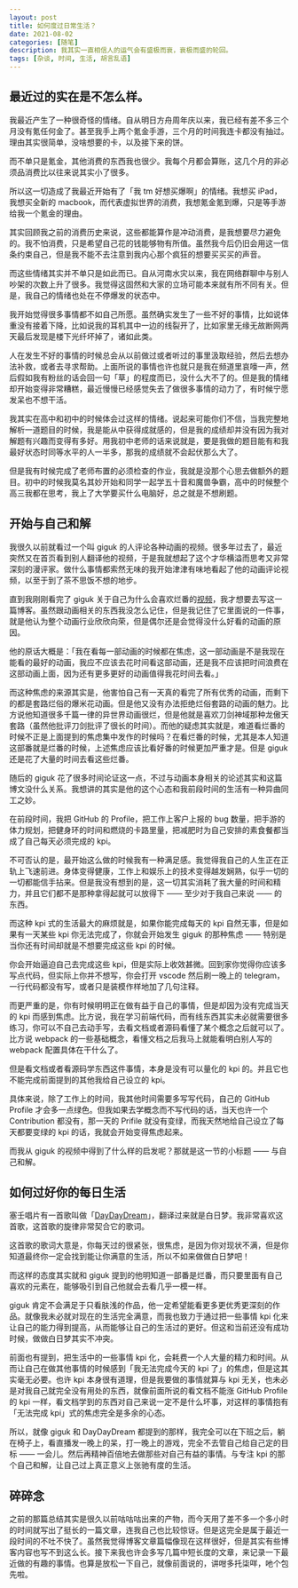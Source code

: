```yaml
---
layout: post
title: 如何度过日常生活？
date: 2021-08-02
categories: [随笔]
description: 我其实一直相信人的运气会有盛极而衰，衰极而盛的轮回。
tags: [杂谈, 时间, 生活, 胡言乱语]
---
```


## 最近过的实在是不怎么样。

我最近产生了一种很奇怪的情绪。自从明日方舟周年庆以来，我已经有差不多三个月没有氪任何金了。甚至我手上两个氪金手游，三个月的时间我连卡都没有抽过。理由其实很简单，没啥想要的卡，以及接下来的饼。

而不单只是氪金，其他消费的东西我也很少。我每个月都会算账，这几个月的非必须品消费比以往来说其实小了很多。

所以这一切造成了我最近开始有了「我 tm 好想买爆啊」的情绪。我想买 iPad，我想买全新的 macbook，而代表虚拟世界的消费，我想氪金氪到爆，只是等手游给我一个氪金的理由。

其实回顾我之前的消费历史来说，这些都能算作是冲动消费，是我想要尽力避免的。我不怕消费，只是希望自己花的钱能够物有所值。虽然我今后仍旧会用这一信条约束自己，但是我不能不去注意到我内心那个疯狂的想要买买买的声音。

而这些情绪其实并不单只是如此而已。自从河南水灾以来，我在网络群聊中与别人吵架的次数上升了很多。我觉得这固然和大家的立场可能本来就有所不同有关。但是，我自己的情绪也处在不停爆发的状态中。

我开始觉得很多事情都不如自己所愿。虽然确实发生了一些不好的事情，比如说体重没有接着下降，比如说我的耳机其中一边的线裂开了，比如家里无缘无故断网两天最后发现是楼下光纤坏掉了，诸如此类。

人在发生不好的事情的时候总会从以前做过或者听过的事里汲取经验，然后去想办法补救，或者去寻求帮助。上面所说的事情也许也就只是我在频道里哀嚎一声，然后假如我有粉丝的话会回一句「草」的程度而已，没什么大不了的。但是我的情绪却开始变得非常糟糕，最近慢慢已经感觉失去了做很多事情的动力了，有时候宁愿发呆也不想干活。

我其实在高中和初中的时候体会过这样的情绪。说起来可能你们不信，当我完整地解析一道题目的时候，我是能从中获得成就感的，但是我的成绩却并没有因为我对解题有兴趣而变得有多好。用我初中老师的话来说就是，要是我做的题目能有和我最好状态时同等水平的人一半多，那我的成绩就不会起伏那么大了。

但是我有时候完成了老师布置的必须检查的作业，我就是没那个心思去做额外的题目。初中的时候我莫名其妙开始和同学一起学五十音和魔兽争霸，高中的时候整个高三我都在思考，我上了大学要买什么电脑好，总之就是不想刷题。

## 开始与自己和解

我很久以前就看过一个叫 giguk 的人评论各种动画的视频。很多年过去了，最近突然又在首页看到别人翻译他的视频，于是我就想起了这个才华横溢而思考又非常深刻的漫评家。做什么事情都索然无味的我开始津津有味地看起了他的动画评论视频，以至于到了茶不思饭不想的地步。

直到我刚刚看完了 giguk 关于自己为什么会喜欢烂番的[视频](https://www.bilibili.com/video/BV1xJ411t7ui)，我才想要去写这一篇博客。虽然跟动画相关的东西我没怎么记住，但是我记住了它里面说的一件事，就是他认为整个动画行业欣欣向荣，但是偶尔还是会觉得没什么好看的动画的原因。

他的原话大概是：「我在看每一部动画的时候都在焦虑，这一部动画是不是我现在能看的最好的动画，我应不应该去花时间看这部动画，还是我不应该把时间浪费在这部动画上面，因为还有更多更好的动画值得我花时间去看。」

而这种焦虑的来源其实是，他害怕自己有一天真的看完了所有优秀的动画，而剩下的都是套路烂俗的爆米花动画。但是他又没有办法拒绝烂俗套路的动画的魅力。比方说他知道很多千篇一律的异世界动画很烂，但是他就是喜欢刀剑神域那种龙傲天套路（虽然他批评刀剑批评了很长的时间）。而他的疑虑其实就是，难道看烂番的时候不正是上面提到的焦虑集中发作的时候吗？在看烂番的时候，尤其是本人知道这部番就是烂番的时候，上述焦虑应该比看好番的时候更加严重才是。但是 giguk 还是花了大量的时间去看这些烂番。

随后的 giguk 花了很多时间论证这一点，不过与动画本身相关的论述其实和这篇博文没什么关系。我想讲的其实是他的这个心态和我前段时间的生活有一种异曲同工之妙。

在前段时间，我把 GitHub 的 Profile，把工作上客户上报的 bug 数量，把手游的体力规划，把健身环的时间和燃烧的卡路里量，把减肥时为自己安排的素食餐都当成了自己每天必须完成的 kpi。

不可否认的是，最开始这么做的时候我有一种满足感。我觉得我自己的人生正在正轨上飞速前进。身体变得健康，工作上和娱乐上的技术变得越发娴熟，似乎一切的一切都能信手拈来。但是我没有想到的是，这一切其实消耗了我大量的时间和精力，并且它们都不是那种拿得起就可以放得下 —— 至少对于我自己来说 —— 的东西。

而这种 kpi 式的生活最大的麻烦就是，如果你能完成每天的 kpi 自然无事，但是如果有一天某些 kpi 你无法完成了，你就会开始发生 giguk 的那种焦虑 —— 特别是当你还有时间却就是不想要完成这些 kpi 的时候。

你会开始逼迫自己去完成这些 kpi，但是实际上收效甚微。回到家你觉得你应该多写点代码，但实际上你并不想写，你会打开 vscode 然后刷一晚上的 telegram，一行代码都没有写，或者只是装模作样地加了几句注释。

而更严重的是，你有时候明明正在做有益于自己的事情，但是却因为没有完成当天的 kpi 而感到焦虑。比方说，我在学习前端代码，而有线东西其实未必就需要很多练习，你可以不自己去动手写，去看文档或者源码看懂了某个概念之后就可以了。比方说 webpack 的一些基础概念，看懂文档之后我马上就能看明白别人写的 webpack 配置具体在干什么了。

但是看文档或者看源码学东西这件事情，本身是没有可以量化的 kpi 的。并且它也不能完成前面提到的其他我给自己设立的 kpi。

具体来说，除了工作上的时间，我其他时间需要多写写代码，自己的 GitHub Profile 才会多一点绿色。但我如果去学概念而不写代码的话，当天也许一个 Contribution 都没有，那一天的 Prifile 就没有变绿，而我天然地给自己设立了每天都要变绿的 kpi 的话，我就会开始变得焦虑起来。

而我从 giguk 的视频中得到了什么样的启发呢？那就是这一节的小标题 —— 与自己和解。

## 如何过好你的每日生活

塞壬唱片有一首歌叫做「[DayDayDream](https://monster-siren.hypergryph.com/music/953928)」，翻译过来就是白日梦。我非常喜欢这首歌，这首歌的旋律非常契合它的歌词。

这首歌的歌词大意是，你每天过的很紧张，很焦虑，是因为你对现状不满，但是你知道最终你一定会找到能让你满意的生活，所以不如来做做白日梦吧！

而这样的态度其实就和 giguk 提到的他明知道一部番是烂番，而只要里面有自己喜欢的元素在，能够吸引到自己他就会去看几乎一模一样。

giguk 肯定不会满足于只看肤浅的作品，他一定希望能看更多更优秀更深刻的作品。就像我未必就对现在的生活完全满意，而我也致力于通过把一些事情 kpi 化来让自己的能力得到提高，从而能够让自己的生活过的更好。但这和当前还没有成功时候，做做白日梦其实不冲突。

前面也有提到，把生活中的一些事情 kpi 化，会耗费一个人大量的精力和时间。从而让自己在做其他事情的时候感到「我无法完成今天的 kpi 了」的焦虑，但是这其实毫无必要。也许 kpi 本身很有道理，但是我要做的事情就算与 kpi 无关，也未必是对我自己就完全没有用处的东西，就像前面所说的看文档不能涨 GitHub Profile 的 kpi 一样，看文档学到的东西对自己来说一定不是什么坏事，对这样的事情抱有「无法完成 kpi」式的焦虑完全是多余的心态。

所以，就像 giguk 和 DayDayDream 都提到的那样，我完全可以在下班之后，躺在椅子上，看直播发一晚上的呆，打一晚上的游戏，完全不去管自己给自己定的目标 —— 一会儿。然后再精神百倍地去做那些对自己有益的事情。与专注 kpi 的那个自己和解，让自己过上真正意义上张驰有度的生活。

## 碎碎念

之前的那篇总结其实是很久以前咕咕咕出来的产物，而今天用了差不多一个多小时的时间就写出了挺长的一篇文章，连我自己也比较惊讶。但是这完全是属于最近一段时间的不吐不快了。虽然我觉得博客文章篇幅像现在这样很好，但是其实有些博客内容也写不到这么长。接下来我也许会多写几篇中短长度的文章，来记录一下最近做的有趣的事情。也算是放松一下自己，就像前面说的，讲咁多托柒咩，吔个包先啦。
